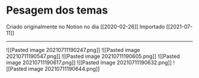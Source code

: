 # Pesagem dos temas
Criado originalmente no Notion no dia [[2020-02-26]]
Importado [[2021-07-11]]

----

![[Pasted image 20210711190247.png]]
![[Pasted image 20210711190547.png]]
![[Pasted image 20210711190605.png]]
![[Pasted image 20210711190617.png]]
![[Pasted image 20210711190632.png]]
![[Pasted image 20210711190644.png]]